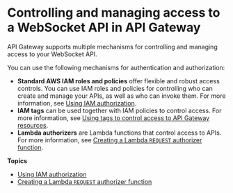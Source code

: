 # Controlling and managing access to a WebSocket API in API Gateway<a name="apigateway-websocket-api-control-access"></a>

API Gateway supports multiple mechanisms for controlling and managing access to your WebSocket API\.

You can use the following mechanisms for authentication and authorization:
+ **Standard AWS IAM roles and policies** offer flexible and robust access controls\. You can use IAM roles and policies for controlling who can create and manage your APIs, as well as who can invoke them\. For more information, see [Using IAM authorization](apigateway-websocket-control-access-iam.md)\.
+ **IAM tags** can be used together with IAM policies to control access\. For more information, see [Using tags to control access to API Gateway resources](apigateway-tagging-iam-policy.md)\.
+ **Lambda authorizers** are Lambda functions that control access to APIs\. For more information, see [Creating a Lambda `REQUEST` authorizer function](apigateway-websocket-api-lambda-auth.md)\.

**Topics**
+ [Using IAM authorization](apigateway-websocket-control-access-iam.md)
+ [Creating a Lambda `REQUEST` authorizer function](apigateway-websocket-api-lambda-auth.md)